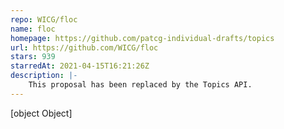 ```yaml
---
repo: WICG/floc
name: floc
homepage: https://github.com/patcg-individual-drafts/topics
url: https://github.com/WICG/floc
stars: 939
starredAt: 2021-04-15T16:21:26Z
description: |-
    This proposal has been replaced by the Topics API.
---
```


[object Object]

